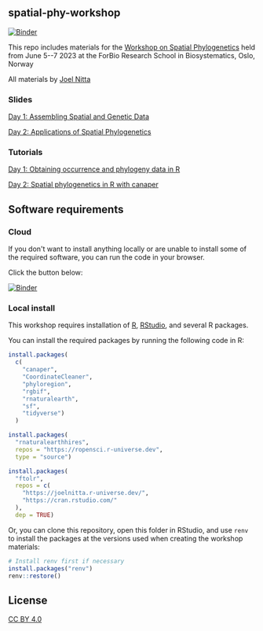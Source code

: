 ## spatial-phy-workshop

[![Binder](https://mybinder.org/badge_logo.svg)](https://mybinder.org/v2/gh/joelnitta/spatial-phy-binder/HEAD?urlpath=rstudio)

This repo includes materials for the [Workshop on Spatial Phylogenetics](https://www.forbio.uio.no/events/courses/2023/Workshop%20in%20Spatial%20Phylogenetics) held from June 5--7 2023 at the ForBio Research School in Biosystematics, Oslo, Norway

All materials by [Joel Nitta](https://www.joelnitta.com)

### Slides

[Day 1: Assembling Spatial and Genetic Data](https://joelnitta.github.io/spatial-phy-workshop/#/assembling-spatial-and-genetic-data)

[Day 2: Applications of Spatial Phylogenetics](https://joelnitta.github.io/spatial-phy-workshop/#/applications-of-spatial-phylogenetics)

### Tutorials

[Day 1: Obtaining occurrence and phylogeny data in R](https://github.com/joelnitta/spatial-phy-workshop/blob/main/tutorials/occ_phy.md)

[Day 2: Spatial phylogenetics in R with canaper](https://github.com/joelnitta/spatial-phy-workshop/blob/main/tutorials/canaper.md)

## Software requirements

### Cloud 

If you don't want to install anything locally or are unable to install some of the required software, you can run the code in your browser.

Click the button below:

[![Binder](https://mybinder.org/badge_logo.svg)](https://mybinder.org/v2/gh/joelnitta/spatial-phy-workshop/HEAD?urlpath=rstudio)

### Local install

This workshop requires installation of [R](https://cran.r-project.org/), [RStudio](https://posit.co/download/rstudio-desktop/), and several R packages.

You can install the required packages by running the following code in R:

```r
install.packages(
  c(
    "canaper",
    "CoordinateCleaner",
    "phyloregion",
    "rgbif",
    "rnaturalearth",
    "sf",
    "tidyverse")
  )

install.packages(
  "rnaturalearthhires",
  repos = "https://ropensci.r-universe.dev",
  type = "source")

install.packages(
  "ftolr",
  repos = c(
    "https://joelnitta.r-universe.dev/",
    "https://cran.rstudio.com/"
  ),
  dep = TRUE)
```

Or, you can clone this repository, open this folder in RStudio, and use `renv` to install the packages at the versions used when creating the workshop materials:

```r
# Install renv first if necessary
install.packages("renv")
renv::restore()
```

## License

[CC BY 4.0](https://creativecommons.org/licenses/by/4.0/)